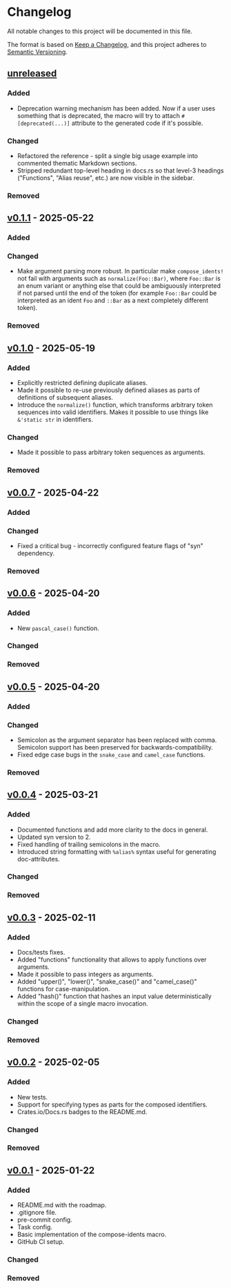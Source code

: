 # Changelog

All notable changes to this project will be documented in this file.

The format is based on [Keep a Changelog](https://keepachangelog.com/en/1.1.0/),
and this project adheres to [Semantic Versioning](https://semver.org/spec/v2.0.0.html).

## [unreleased]

### Added

- Deprecation warning mechanism has been added. Now if a user uses something that is deprecated, the macro
  will try to attach `#[deprecated(...)]` attribute to the generated code if it's possible.

### Changed

- Refactored the reference - split a single big usage example into commented thematic Markdown sections.
- Stripped redundant top-level heading in docs.rs so that level-3 headings ("Functions", "Alias reuse", etc.) are now
  visible in the sidebar.

### Removed

## [v0.1.1] - 2025-05-22

### Added

### Changed

- Make argument parsing more robust. In particular make `compose_idents!` not fail with arguments such as
  `normalize(Foo::Bar)`, where `Foo::Bar` is an enum variant or anything else that could be ambiguously interpreted
  if not parsed until the end of the token (for example `Foo::Bar` could be interpreted as an ident `Foo` and `::Bar`
  as a next completely different token).

### Removed

## [v0.1.0] - 2025-05-19

### Added

- Explicitly restricted defining duplicate aliases.
- Made it possible to re-use previously defined aliases as parts of definitions of subsequent aliases.
- Introduce the `normalize()` function, which transforms arbitrary token sequences into valid identifiers.
  Makes it possible to use things like `&'static str` in identifiers.

### Changed

- Made it possible to pass arbitrary token sequences as arguments.

### Removed

## [v0.0.7] - 2025-04-22

### Added

### Changed

- Fixed a critical bug - incorrectly configured feature flags of "syn" dependency.

### Removed

## [v0.0.6] - 2025-04-20

### Added

- New `pascal_case()` function.

### Changed

### Removed

## [v0.0.5] - 2025-04-20

### Added

### Changed

- Semicolon as the argument separator has been replaced with comma. Semicolon support
  has been preserved for backwards-compatibility.
- Fixed edge case bugs in the `snake_case` and `camel_case` functions.

### Removed

## [v0.0.4] - 2025-03-21

### Added

- Documented functions and add more clarity to the docs in general.
- Updated syn version to 2.
- Fixed handling of trailing semicolons in the macro.
- Introduced string formatting with `%alias%` syntax useful for generating doc-attributes.

### Changed

### Removed

## [v0.0.3] - 2025-02-11

### Added

- Docs/tests fixes.
- Added "functions" functionality that allows to apply functions over arguments.
- Made it possible to pass integers as arguments.
- Added "upper()", "lower()", "snake_case()" and "camel_case()" functions for case-manipulation.
- Added "hash()" function that hashes an input value deterministically within the scope
  of a single macro invocation.

### Changed

### Removed

## [v0.0.2] - 2025-02-05

### Added
- New tests.
- Support for specifying types as parts for the composed identifiers.
- Crates.io/Docs.rs badges to the README.md.

### Changed

### Removed

## [v0.0.1] - 2025-01-22

### Added

- README.md with the roadmap.
- .gitignore file.
- pre-commit config.
- Task config.
- Basic implementation of the compose-idents macro.
- GitHub CI setup.

### Changed

### Removed

[unreleased]: https://github.com/AndreiPashkin/compose-idents/compare/v0.1.1...master
[v0.1.1]: https://github.com/AndreiPashkin/compose-idents/compare/v0.1.0...v0.1.1
[v0.1.0]: https://github.com/AndreiPashkin/compose-idents/compare/v0.0.7...v0.1.0
[v0.0.7]: https://github.com/AndreiPashkin/compose-idents/compare/v0.0.6...v0.0.7
[v0.0.6]: https://github.com/AndreiPashkin/compose-idents/compare/v0.0.5...v0.0.6
[v0.0.5]: https://github.com/AndreiPashkin/compose-idents/compare/v0.0.4...v0.0.5
[v0.0.4]: https://github.com/AndreiPashkin/compose-idents/compare/v0.0.3...v0.0.4
[v0.0.3]: https://github.com/AndreiPashkin/compose-idents/compare/v0.0.2...v0.0.3
[v0.0.2]: https://github.com/AndreiPashkin/compose-idents/compare/v0.0.1...v0.0.2
[v0.0.1]: https://github.com/AndreiPashkin/compose-idents/compare/1e27315fc2d46c7b61700adcf3bf4f22ea82e8e1...v0.0.1
